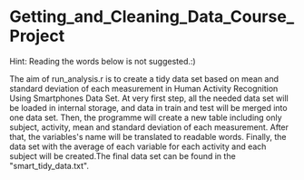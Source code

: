 # Getting_and_Cleaning_Data_Course_Project

Hint: Reading the words below is not suggested.:)

The aim of run_analysis.r is to create a tidy data set based on mean and standard deviation of each measurement in Human Activity Recognition Using Smartphones Data Set. At very first step, all the needed data set will be loaded in internal storage, and data in train and test will be merged into one data set. Then, the programme will create a new table including only subject, activity, mean and standard deviation of each measurement. After that, the variables's name will be translated to readable words. Finally, the data set with the average of each variable for each activity and each subject will be created.The final data set can be found in the "smart_tidy_data.txt".